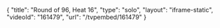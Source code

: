 {
    "title": "Round of 96, Heat 16",
    "type": "solo",
    "layout": "iframe-static",
    "videoId": "161479",
    "url": "\/tvpembed\/161479"
}